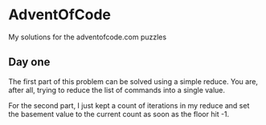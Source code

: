# AdventOfCode
My solutions for the adventofcode.com puzzles

## Day one

The first part of this problem can be solved using a simple reduce. You are, after all, trying to reduce the list of commands into a single value.

For the second part, I just kept a count of iterations in my reduce and set the basement value to the current count as soon as the floor hit -1.

